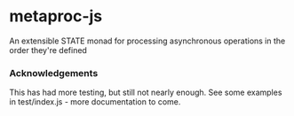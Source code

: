 # metaproc-js
An extensible STATE monad for processing asynchronous operations in the order they're defined

### Acknowledgements
This has had more testing, but still not nearly enough. See some examples in test/index.js - more documentation to come. 
